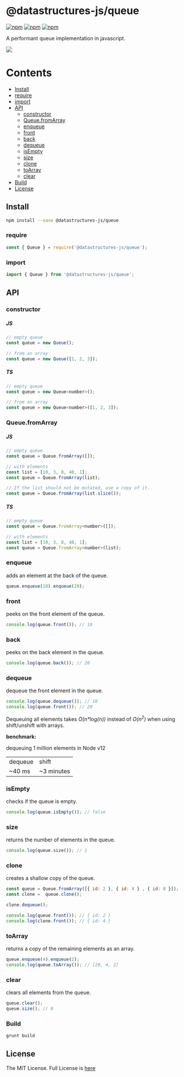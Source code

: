 # @datastructures-js/queue

[![npm](https://img.shields.io/npm/v/@datastructures-js/queue.svg)](https://www.npmjs.com/package/@datastructures-js/queue)
[![npm](https://img.shields.io/npm/dm/@datastructures-js/queue.svg)](https://www.npmjs.com/packages/@datastructures-js/queue) [![npm](https://img.shields.io/badge/node-%3E=%206.0-blue.svg)](https://www.npmjs.com/package/@datastructures-js/queue)

A performant queue implementation in javascript.

<img src="https://user-images.githubusercontent.com/6517308/121813242-859a9700-cc6b-11eb-99c0-49e5bb63005b.jpg">

# Contents
* [Install](#install)
* [require](#require)
* [import](#import)
* [API](#api)
  * [constructor](#constructor)
  * [Queue.fromArray](#queuefromarray)
  * [enqueue](#enqueue)
  * [front](#front)
  * [back](#back)
  * [dequeue](#dequeue)
  * [isEmpty](#isEmpty)
  * [size](#size)
  * [clone](#clone)
  * [toArray](#toarray)
  * [clear](#clear)
* [Build](#build)
* [License](#license)

## Install

```sh
npm install --save @datastructures-js/queue
```

### require

```js
const { Queue } = require('@datastructures-js/queue');
```

### import

```js
import { Queue } from '@datastructures-js/queue';
```

## API

### constructor

##### JS
```js
// empty queue
const queue = new Queue();

// from an array
const queue = new Queue([1, 2, 3]);
```

##### TS
```js
// empty queue
const queue = new Queue<number>();

// from an array
const queue = new Queue<number>([1, 2, 3]);
```

### Queue.fromArray

##### JS
```js
// empty queue
const queue = Queue.fromArray([]);

// with elements
const list = [10, 3, 8, 40, 1];
const queue = Queue.fromArray(list);

// If the list should not be mutated, use a copy of it.
const queue = Queue.fromArray(list.slice());
```

##### TS
```js
// empty queue
const queue = Queue.fromArray<number>([]);

// with elements
const list = [10, 3, 8, 40, 1];
const queue = Queue.fromArray<number>(list);
```

### enqueue
adds an element at the back of the queue.

```js
queue.enqueue(10).enqueue(20);
```

### front
peeks on the front element of the queue.

```js
console.log(queue.front()); // 10
```

### back
peeks on the back element in the queue.

```js
console.log(queue.back()); // 20
```

### dequeue
dequeue the front element in the queue.

```js
console.log(queue.dequeue()); // 10
console.log(queue.front()); // 20
```

Dequeuing all elements takes <i>O(n\*log(n))</i> instead of <i>O(n<sup>2</sup>)</i> when using shift/unshift with arrays.

<b>benchmark:</b>

dequeuing 1 million elements in Node v12

<table>
 <tr><td>dequeue</td><td>shift</td></tr>
  <tr><td>~40 ms</td><td>~3 minutes</td></tr>
</table>

### isEmpty
checks if the queue is empty.

```js
console.log(queue.isEmpty()); // false
```

### size
returns the number of elements in the queue.

```js
console.log(queue.size()); // 1
```

### clone
creates a shallow copy of the queue.

```js
const queue = Queue.fromArray([{ id: 2 }, { id: 4 } , { id: 8 }]);
const clone =  queue.clone();

clone.dequeue();

console.log(queue.front()); // { id: 2 }
console.log(clone.front()); // { id: 4 }
```

### toArray 
returns a copy of the remaining elements as an array.

```js
queue.enqueue(4).enqueue(2);
console.log(queue.toArray()); // [20, 4, 2]
```

### clear
clears all elements from the queue.

```js
queue.clear();
queue.size(); // 0
```

### Build

```sh
grunt build
```

## License
The MIT License. Full License is [here](https://github.com/datastructures-js/queue/blob/master/LICENSE)
